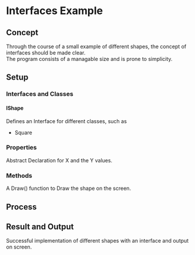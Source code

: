 # Interfaces Example

## Concept
Through the course of a small example of different shapes, the concept of interfaces should be made clear.  
The program consists of a managable size and is prone to simplicity.

## Setup
### Interfaces and Classes
#### IShape
Defines an Interface for different classes, such as
* Square 

### Properties
Abstract Declaration for X and the Y values.

### Methods
A Draw() function to Draw the shape on the screen.

## Process

## Result and Output
Successful implementation of different shapes with an interface and output on screen.